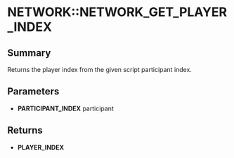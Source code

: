 # NETWORK::NETWORK_GET_PLAYER_INDEX

## Summary
Returns the player index from the given script participant index.

## Parameters
* **PARTICIPANT_INDEX** participant

## Returns
* **PLAYER_INDEX**